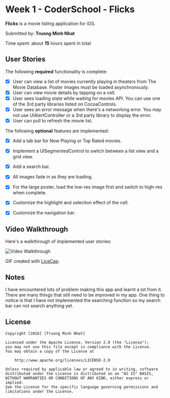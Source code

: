 # Week 1 - CoderSchool - Flicks

**Flicks** is a movie listing application for iOS.

Submitted by: **Truong Minh Nhat**

Time spent: about **15** hours spent in total

## User Stories


The following **required** functionality is complete:

* [X] User can view a list of movies currently playing in theaters from The Movie Database. Poster images must be loaded asynchronously.
* [X] User can view movie details by tapping on a cell.
* [X] User sees loading state while waiting for movies API. You can use one of the 3rd party libraries listed on CocoaControls.
* [X] User sees an error message when there's a networking error. You may not use UIAlertController or a 3rd party library to display the error.
* [X] User can pull to refresh the movie list.

The following **optional** features are implemented:
* [X] Add a tab bar for Now Playing or Top Rated movies.
* [X] Implement a UISegmentedControl to switch between a list view and a grid view.
* [X] Add a search bar.
* [X] All images fade in as they are loading.
* [X] For the large poster, load the low-res image first and switch to high-res when complete.
* [X] Customize the highlight and selection effect of the cell. 
* [X] Customize the navigation bar.


## Video Walkthrough 

Here's a walkthrough of implemented user stories:

![Video Walkthrough](http://i.imgur.com/vyc3ot7.gif)

GIF created with [LiceCap](http://www.cockos.com/licecap/).

## Notes

I have encountered lots of problem making this app and learnt a lot from it. There are many things that still need to be improved in my app. One thing to notice is that I have not implemented the searching function so my search bar can not search anything yet.

## License

    Copyright [2016] [Truong Minh Nhat]

    Licensed under the Apache License, Version 2.0 (the "License");
    you may not use this file except in compliance with the License.
    You may obtain a copy of the License at

        http://www.apache.org/licenses/LICENSE-2.0

    Unless required by applicable law or agreed to in writing, software
    distributed under the License is distributed on an "AS IS" BASIS,
    WITHOUT WARRANTIES OR CONDITIONS OF ANY KIND, either express or implied.
    See the License for the specific language governing permissions and
    limitations under the License.
